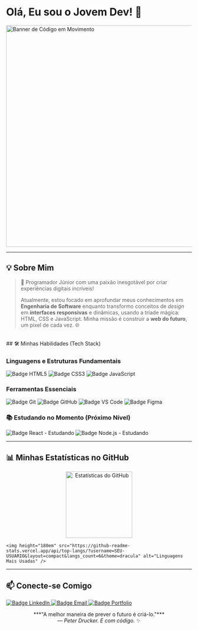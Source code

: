 <p align="center">
    <h1>Olá, Eu sou o Jovem Dev! 👋</h1> 
    <img src="https://media.giphy.com/media/Qv0fN74y53zRkS4RzX/giphy.gif" alt="Banner de Código em Movimento" width="600"/>
</p>

---

## 💡 Sobre Mim

> 🚀 Programador Júnior com uma paixão inesgotável por criar experiências digitais incríveis!
> 
> Atualmente, estou focado em aprofundar meus conhecimentos em **Engenharia de Software** enquanto transformo conceitos de *design* em **interfaces responsivas** e dinâmicas, usando a tríade mágica: HTML, CSS e JavaScript. Minha missão é construir a **web do futuro**, um pixel de cada vez. 🌐

<br> ## 🛠️ Minhas Habilidades (Tech Stack)

### Linguagens e Estruturas Fundamentais

<img src="https://img.shields.io/badge/HTML5-E34F26?style=for-the-badge&logo=html5&logoColor=white" alt="Badge HTML5" />
<img src="https://img.shields.io/badge/CSS3-1572B6?style=for-the-badge&logo=css3&logoColor=white" alt="Badge CSS3" />
<img src="https://img.shields.io/badge/JavaScript-F7DF1E?style=for-the-badge&logo=javascript&logoColor=black" alt="Badge JavaScript" />

### Ferramentas Essenciais

<img src="https://img.shields.io/badge/Git-F05032?style=for-the-badge&logo=git&logoColor=white" alt="Badge Git" />
<img src="https://img.shields.io/badge/GitHub-100000?style=for-the-badge&logo=github&logoColor=white" alt="Badge GitHub" />
<img src="https://img.shields.io/badge/VS%20Code-007ACC?style=for-the-badge&logo=visual-studio-code&logoColor=white" alt="Badge VS Code" />
<img src="https://img.shields.io/badge/Figma-F24E1E?style=for-the-badge&logo=figma&logoColor=white" alt="Badge Figma" />

### 📚 Estudando no Momento (Próximo Nível)

<img src="https://img.shields.io/badge/React-20232A?style=for-the-badge&logo=react&logoColor=61DAFB" alt="Badge React - Estudando" />
<img src="https://img.shields.io/badge/Node.js-339933?style=for-the-badge&logo=node.js&logoColor=white" alt="Badge Node.js - Estudando" />

<br>

---

## 📊 Minhas Estatísticas no GitHub

<p align="center">
    <img height="180em" src="https://github-readme-stats.vercel.app/api?username=SEU-USUARIO&show_icons=true&theme=dracula&include_all_commits=true&count_private=true" alt="Estatísticas do GitHub" />
    
    <img height="180em" src="https://github-readme-stats.vercel.app/api/top-langs/?username=SEU-USUARIO&layout=compact&langs_count=6&theme=dracula" alt="Linguagens Mais Usadas" />
</p>

---

## 📫 Conecte-se Comigo

<a href="URL_DO_SEU_LINKEDIN" target="_blank">
    <img src="https://img.shields.io/badge/-LinkedIn-%230077B5?style=for-the-badge&logo=linkedin&logoColor=white" alt="Badge LinkedIn" />
</a>

<a href="mailto:SEU_EMAIL@EXEMPLO.COM" target="_blank">
    <img src="https://img.shields.io/badge/-Email-D14836?style=for-the-badge&logo=gmail&logoColor=white" alt="Badge Email" />
</a>

<a href="URL_DO_SEU_PORTFOLIO" target="_blank">
    <img src="https://img.shields.io/badge/-Portfólio-F7DF1E?style=for-the-badge&logo=google-chrome&logoColor=black" alt="Badge Portfolio" />
</a>

<br>

<p align="center">
    ***"A melhor maneira de prever o futuro é criá-lo."*** <br>
    <i>— Peter Drucker. E com código.</i> ✨
</p>

